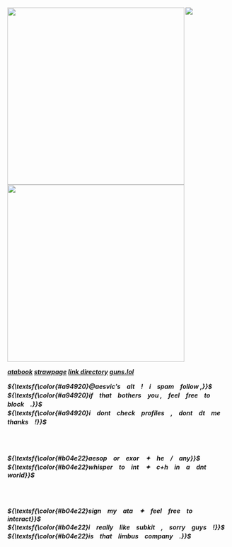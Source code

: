 <br><br><br><br><br>

<h5 align="left">
<img src="https://github.com/user-attachments/assets/2c4d868c-8599-44f7-ae60-d144bdd3cca9" width="400" height="auto" align="left"></img>
<img src="https://komarev.com/ghpvc/?username=aesvic&color=b04e22&plastic&label=⠀EUPHORIA+;⠀"></img> <br> <br> <img src="https://readme-typing-svg.demolab.com?font=Neuton&duration=2000&pause=1000&color=7A2C18&width=435&lines=I+must+be+the+reason+why;you+have+given+up+your+smiles+%2C;and+the+hope+inside+your+eyes+have+been+stolen+.;I+must+be+the+reason+why;you+must+tell+me+all+these+lies+.;Wishing+you+a+better+life+without+me+by+your+side+." width="400" height="auto""></img>

<a href="https://medkit.atabook.org"> atabook</a> <a href="https://aesvic.straw.page">strawpage</a> <a href="https://rentry.co/victor-grantz">link directory</a> <a href="https://guns.lol/exorspace">guns.lol</a>

<p align="left">
 ${\textsf{\color{#a94920}@aesvic's　alt　!　i　spam　follow ,}}$ <br>
   ${\textsf{\color{#a94920}if　that　bothers　you ,　feel　free　to　block　.}}$ <br>
   ${\textsf{\color{#a94920}i　dont　check　profiles　,　dont　dt　me　thanks　!}}$ <br>


 <br>  <br>

   ${\textsf{\color{#b04e22}aesop　or　exor　✦　he　/　any}}$<br>
    ${\textsf{\color{#b04e22}whisper　to　int　✦　c+h　in　a　dnt　world}}$ <br>


 <br>  <br>

   ${\textsf{\color{#b04e22}sign　my　ata　✦　feel　free　to　interact}}$<br>
    ${\textsf{\color{#b04e22}i　really　like　subkit　,　sorry　guys　!}}$ <br>
    ${\textsf{\color{#b04e22}is　that　limbus　company　.}}$ <br>

   
</h5>
<br>
